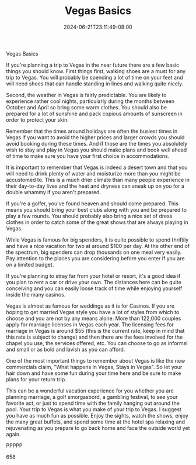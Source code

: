 ﻿---
title: "Vegas Basics"
date: 2024-06-21T23:11:49-08:00
description: "Text Tips for Web Success"
featured_image: "/images/Text.jpg"
tags: ["Text"]
---

Vegas Basics

If you're planning a trip to Vegas in the near future there are a few basic things you should know. First things first, walking shoes are a must for any trip to Vegas. You will probably be spending a lot of time on your feet and will need shoes that can handle standing in lines and walking quite nicely.

Second, the weather in Vegas is fairly predictable. You are likely to experience rather cool nights, particularly during the months between October and April so bring some warm clothes. You should also be prepared for a lot of sunshine and pack copious amounts of sunscreen in order to protect your skin. 

Remember that the times around holidays are often the busiest times in Vegas if you want to avoid the higher prices and larger crowds you should avoid booking during these times. And if those are the times you absolutely wish to stay and play in Vegas you should make plans and book well ahead of time to make sure you have your first choice in accommodations.

It is important to remember that Vegas is indeed a desert town and that you will need to drink plenty of water and moisturize more than you might be accustomed to. This is a much drier climate than many people experience in their day-to-day lives and the heat and dryness can sneak up on you for a double whammy if you aren't prepared.

If you're a golfer, you've found heaven and should come prepared. This means you should bring your best clubs along with you and be prepared to play a few rounds. You should probably also bring a nice set of dress clothes in order to catch some of the great shows that are always playing in Vegas.

While Vegas is famous for big spenders, it is quite possible to spend thriftily and have a nice vacation for two at around $100 per day. At the other end of the spectrum, big spenders can drop thousands on one meal very easily. Pay attention to the places you are considering before you enter if you are on a limited budget.

If you're planning to stray far from your hotel or resort, it's a good idea if you plan to rent a car or drive your own. The distances here can be quite conceiving and you can easily loose track of time while enjoying yourself inside the many casinos. 

Vegas is almost as famous for weddings as it is for Casinos. If you are hoping to get married Vegas style you have a lot of styles from which to choose and you are not by any means alone. More than 122,000 couples apply for marriage licenses in Vegas each year. The licensing fees for marriage in Vegas is around $55 (this is the current rate, keep in mind that this rate is subject to change) and then there are the fees involved for the chapel you use, the services offered, etc. You can choose to go as informal and small or as bold and lavish as you can afford. 

One of the most important things to remember about Vegas is like the new commercials claim, "What happens in Vegas, Stays in Vegas". So let your hair down and have some fun during your time here and be sure to make plans for your return trip.

This can be a wonderful vacation experience for you whether you are planning marriage, a golf smorgasbord, a gambling festival, to see your favorite act, or just to spend time with the family hanging out around the pool. Your trip to Vegas is what you make of your trip to Vegas. I suggest you have as much fun as possible. Enjoy the sights, watch the shows, enjoy the many great buffets, and spend some time at the hotel spa relaxing and rejuvenating as you prepare to go back home and face the outside world yet again.

PPPPP

658




